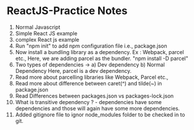 # ReactJS-Practice Notes

1. Normal Javascript
2. Simple React JS example
3. complex React js example
4. Run "npm init" to add npm configuration file i.e., package.json
5. Now install a bundling library as a dependency. Ex : Webpack, parcel etc., Here, we are adding parcel as the bundler.
   "npm install -D parcel"
6. Two types of dependencies -> a) Dev dependency b) Normal Dependency
   Here, parcel is a dev dependency.
7. Read more about parcelling libraries like Webpack, Parcel etc.,
8. Read more about difference between caret(^) and tilde(~) in package.json
9. Read Differences between packages.json vs packages-lock.json
10. What is transitive dependency ? - dependencies have some dependencies and those will again have some more dependencies.
11. Added gitignore file to ignor node_modules folder to be checked in to git.
